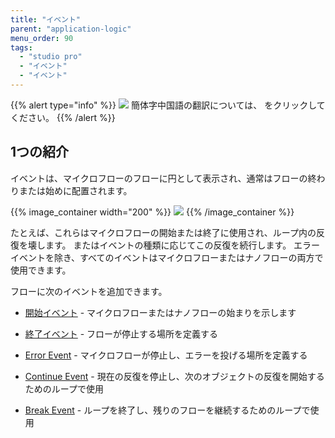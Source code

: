 ```yaml
---
title: "イベント"
parent: "application-logic"
menu_order: 90
tags:
  - "studio pro"
  - "イベント"
  - "イベント"
---
```


{{% alert type="info" %}}
<img src="attachments/chinese-translation/china.png" style="display: inline-block; margin: 0" /> 簡体字中国語の翻訳については、 [<unk> <unk> <unk>](https://cdn.mendix.tencent-cloud.com/documentation/refguide8/events.pdf) をクリックしてください。
{{% /alert %}}

## 1つの紹介

イベントは、マイクロフローのフローに円として表示され、通常はフローの終わりまたは始めに配置されます。

{{% image_container width="200" %}}
![](attachments/events/events.png)
{{% /image_container %}}

たとえば、これらはマイクロフローの開始または終了に使用され、ループ内の反復を壊します。 またはイベントの種類に応じてこの反復を続行します。 エラーイベントを除き、すべてのイベントはマイクロフローまたはナノフローの両方で使用できます。

フローに次のイベントを追加できます。

* [開始イベント](start-event) - マイクロフローまたはナノフローの始まりを示します

* [終了イベント](end-event) - フローが停止する場所を定義する

* [Error Event](error-event) - マイクロフローが停止し、エラーを投げる場所を定義する

* [Continue Event](continue-event) - 現在の反復を停止し、次のオブジェクトの反復を開始するためのループで使用

* [Break Event](break-event) - ループを終了し、残りのフローを継続するためのループで使用